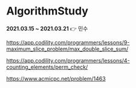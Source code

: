 # AlgorithmStudy

**2021.03.15 ~ 2021.03.21** 👉 민수

https://app.codility.com/programmers/lessons/9-maximum_slice_problem/max_double_slice_sum/

https://app.codility.com/programmers/lessons/4-counting_elements/perm_check/

https://www.acmicpc.net/problem/1463

